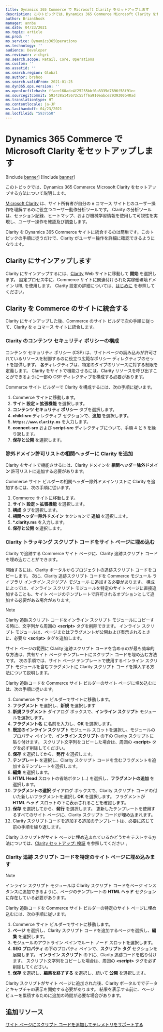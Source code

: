 ```yaml
---
title: Dynamics 365 Commerce で Microsoft Clarity をセットアップします
description: このトピックでは、Dynamics 365 Commerce Microsoft Clarity をセットアップする方法について説明します。
author: BrianShook
manager: annbe
ms.date: 04/23/2021
ms.topic: article
ms.prod: ''
ms.service: Dynamics365Operations
ms.technology: ''
audience: Developer
ms.reviewer: v-chgri
ms.search.scope: Retail, Core, Operations
ms.custom: ''
ms.assetid: ''
ms.search.region: Global
ms.author: brshoo
ms.search.validFrom: 2021-01-25
ms.dyn365.ops.version: ''
ms.openlocfilehash: ffaee160ade4f25255bbf0a3335d7696f58f91ec
ms.sourcegitcommit: 593438a145672c55ff6a910eabce2939300b40ad
ms.translationtype: HT
ms.contentlocale: ja-JP
ms.lasthandoff: 04/23/2021
ms.locfileid: "5937550"
---
```

# <a name="set-up-microsoft-clarity-in-dynamics-365-commerce"></a>Dynamics 365 Commerce で Microsoft Clarity をセットアップします

[!include [banner](includes/banner.md)]
[!include [banner](includes/preview-banner.md)]

このトピックでは、Dynamics 365 Commerce Microsoft Clarity をセットアップする方法について説明します。 

[Microsoft Clarity](https://clarity.microsoft.com/) は、サイト所有者が自分の e コマース サイトとのユーザー操作を理解するのに役立つユーザー動作分析ツールです。 Clarity の分析ツールは、セッション記録、ヒートマップ、および機械学習情報を使用して可視性を実現し、ユーザー操作を確認及び調査します。 

Clarity を Dynamics 365 Commerce サイトに統合するのは簡単です。このトピックの手順に従うだけで、Clarity がユーザー操作を詳細に確認できるようになります。

## <a name="sign-up-for-clarity"></a>Clarity にサインアップします

Clarity にサインアップするには、[Clarity](https://clarity.microsoft.com/) Web サイトに移動して **開始** を選択します。 設定プロセス中に、Commerce サイトに関連付けられた実稼働環境ドメイン URL を使用します。 Clarity 設定の詳細については、[はじめに](https://docs.microsoft.com/clarity/getting-started) を参照してください。

## <a name="integrate-clarity-with-your-commerce-site"></a>Clarity を Commerce のサイトに統合する

Clarity にサインアップした後、Commerce のサイト ビルダで次の手順に従って、Clarity を e コマース サイトに統合します。

### <a name="configure-content-security-policy-for-clarity"></a>Clarity のコンテンツ セキュリティ ポリシーの構成

コンテンツ セキュリティ ポリシー (CSP) は、サイトページの読み込みが許可されているリソースを制御するのに役立つ広範なポリシー ディレクティブのセットを提供します。 各ディレクティブは、特定のタイプのリソースに対する制限を定義します。 Clarity をサイトで機能させるには、Clarity リソースを呼び出すことができるように一部の CSP ディレクティブを構成する必要があります。 

Commerce サイト ビルダーで Clarity を構成するには、次の手順に従います。

1. Commerce サイトに移動します。
1. **サイト 設定 \> 拡張機能** を選択します。
1. **コンテンツ セキュリティ ポリシー** タブを選択します。
1. **child-src** ディレクティブ セクションで、**追加** を選択します。
1. **``https://www.clarity.ms``** を入力します。
1. **connect-src** および **script-src** ディレクティブについて、手順 4 と 5 を繰り返します。
1. **保存と公開** を選択します。

### <a name="add-clarity-to-the-correlation-header-excluded-domains-allow-list"></a>除外ドメイン許可リストの相関ヘッダーに Clarity を追加

Clarity をサイトで機能させるには、Clarity ドメインを **相関ヘッダー除外ドメイン** 許可リストに追加する必要があります。 

Commerce サイト ビルダーの相関ヘッダー除外ドメインリストに Clarity を追加するには、次の手順に従います。

1. Commerce サイトに移動します。
1. **サイト 設定 > 拡張機能** を選択します。
1. **構成** タブを選択します。
1. **相関ヘッダー除外ドメイン** セクションで **追加** を選択します。
1. **\*.clarity.ms** を入力します。
1. **保存と公開** を選択します。

### <a name="embed-clarity-tracking-script-code-into-site-pages"></a>Clarity トラッキング スクリプト コードをサイト ページに埋め込む

Clarity で追跡する Commerce サイト ページに、Clarity 追跡スクリプト コードを埋め込むことができます。

開始するには、Clarity ポータルからプロジェクトの追跡スクリプト コードをコピーします。 次に、Clarity 追跡スクリプト コードを Commerce モジュール ライブラリ *インライン スクリプト モジュール* に追加する必要があります。 構成によっては、インライン スクリプト モジュールを特定のサイト ページに直接追加することも、サイト ページのテンプレートで許可されるオプションとして追加する必要がある場合があります。 

> [!NOTE]
> Clarity 追跡スクリプト コードをインライン スクリプト モジュールにコピーする時に、文字列から周囲の **\<script\>** タグを削除できます。 インライン スクリプト モジュールは、ページまたはフラグメントが公開および表示されるときに、必要な **\<script\>** タグを追加します。

サイト ページの範囲に Clarity 追跡スクリプト コードを含めるのが最も効率的な方法は、共有サイト ページ テンプレートにスクリプト コードを埋め込む方法です。 次の手順では、サイト ページ テンプレートで使用するインライン スクリプト モジュールを含むフラグメントに Clarity スクリプト コードを挿入する方法について説明します。 

Clarity 追跡コードを Commerce サイト ビルダーのサイト ページに埋め込むには、次の手順に従います。

1. Commerce サイト ビルダーでサイトに移動します。
1. **フラグメント** を選択し、**新規** を選択します
1. **新規フラグメント** ダイアログ ボックスで、**インライン スクリプト** モジュールを選択します。
1. **フラグメント名** に名前を入力し、**OK** を選択します。
1. **既定のインライン スクリプト** モジュール スロットを選択し、モジュールのプロパティ ペインで、**インライン スクリプト** の下の Clarity スクリプトに貼り付けます。 スクリプト文字列をコピーした場合は、周囲の **\<script\>** タグを必ず削除してください。
1. **保存** を選択してから、**発行** を選択します。
1. **テンプレート** を選択し、Clarity スクリプト コードを含むフラグメントを追加するテンプレートを選択します。
1. **編集** を選択します。
1. **HTML Head** スロットの省略ボタン (...) を選択し、**フラグメントの追加** を選択します。
1. **フラグメントの選択** ダイアログ ボックスで、Clarity スクリプト コードの付いた新しいフラグメントを選択し **OK** を選択します。 フラグメントが **HTML ヘッド** スロットの下に表示されることを確認します。
1. **保存** を選択してから、**発行** を選択します。 更新したテンプレートを使用するすべてのサイト ページに、Clarity スクリプト コードが埋め込まれます。
1. Clarity スクリプトコードを追加する追加のテンプレートは、必要に応じて前の手順を繰り返します。

Clarity スクリプトがサイト ページに埋め込まれているかどうかをテストする方法については、[Clarity セットアップ: 検証](https://docs.microsoft.com/clarity/clarity-setup#verification) を参照してください 。

### <a name="embed-clarity-tracking-script-code-into-a-specific-site-page"></a>Clarity 追跡 スクリプト コードを特定のサイト ページに埋め込みます

> [!NOTE] 
> インライン スクリプト モジュールは Clarity スクリプト コードをページ インスタンスに追加できるように、ページのテンプレートの **HTML ヘッド** セクションに存在している必要があります。

Clarity 追跡コードを Commerce サイト ビルダーの特定のサイト ページに埋め込むには、次の手順に従います。

1. Commerce サイト ビルダーでサイトに移動します。
1. **ページ** を選択し、Clarity スクリプト コードを追加するページを選択し、**編集** を選択します。
1. モジュールのアウトライン ペインでルート ノード スロットを選択します。
1. **SEO プロパティ** の下のプロパティ ペインで、**スクリプト タグ** セクションを展開します。 **インライン スクリプト** の下に、Clarity 追跡コードを貼り付けます。 スクリプト文字列をコピーした場合は、周囲の **\<script\>** タグを必ず削除してください。
1. **保存** を選択し、**編集を終了する** を選択し、続いて **公開** を選択します。

Clarity スクリプトがサイト ページに追加された後、Clarity ポータルででデータとキャプチャの表示を開始する必要があります。 結果を表示する前に、ページ ビューを累積するために追加の時間が必要な場合があります。

## <a name="additional-resources"></a>追加リソース

[サイト ページにスクリプト コードを追加してテレメトリをサポートする](add-telemetry.md)

